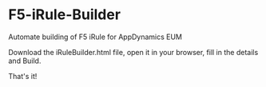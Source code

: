 # F5-iRule-Builder
Automate building of F5 iRule for AppDynamics EUM

Download the iRuleBuilder.html file, open it in your browser, fill in the details and Build. 





That's it!
